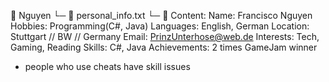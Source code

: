 :file_folder: Nguyen
   └─ :page_facing_up: personal_info.txt
      └─ :pencil: Content:
         Name: Francisco Nguyen
         Hobbies: Programming(C#, Java)
         Languages: English, German
         Location: Stuttgart // BW // Germany
         Email: PrinzUnterhose@web.de
         Interests: Tech, Gaming, Reading
         Skills: C#, Java
         Achievements: 2 times GameJam winner


         
- people who use cheats have skill issues

<!---
PUntrhose/PUntrhose is a ✨ special ✨ repository because its `README.md` (this file) appears on your GitHub profile.
You can click the Preview link to take a look at your changes.
--->
